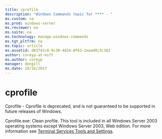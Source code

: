 ```yaml
---
title: cprofile
description: "Windows Commands topic for **** - "
ms.custom: na
ms.prod: windows-server
ms.reviewer: na
ms.suite: na
ms.technology: manage-windows-commands
ms.tgt_pltfrm: na
ms.topic: article
ms.assetid: d83742c0-9c38-4d24-8f63-2eaad0c3c382
author: coreyp-at-msft
ms.author: coreyp
manager: dongill
ms.date: 10/16/2017
---
```


# cprofile



Cprofile - Cprofile is deprecated, and is not guaranteed to be supported in future releases of Windows.

Cprofile.exe: Clean profile. This tool is included in all Windows Server 2003 operating systems except Windows Server 2003, Web edition. For more information see [Terminal Services Tools and Settings](https://technet.microsoft.com/library/cc776289(v=ws.10).aspx).